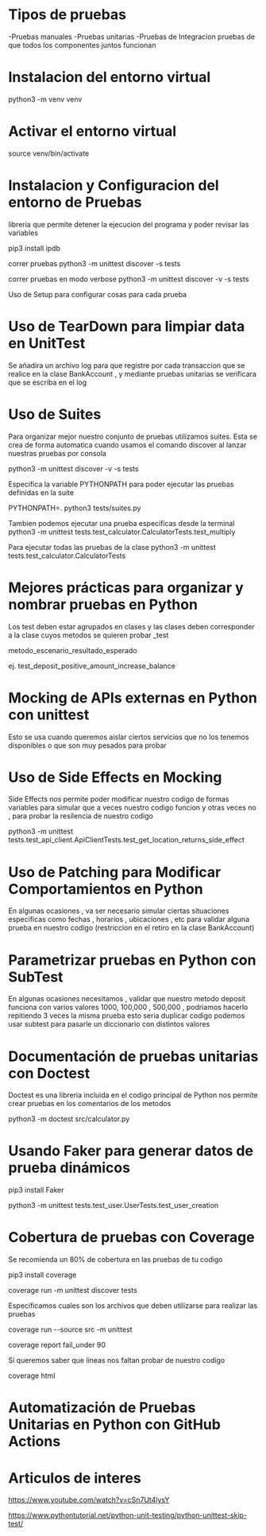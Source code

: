 
# Tipos de pruebas 

-Pruebas manuales
-Pruebas unitarias 
-Pruebas de Integracion
 pruebas de que todos los componentes juntos funcionan

# Instalacion del entorno virtual
python3 -m venv venv 

# Activar el entorno virtual
source venv/bin/activate 


# Instalacion y Configuracion del entorno de Pruebas

libreria que permite detener la ejecucion del programa
y poder revisar las variables 

pip3 install ipdb

correr pruebas 
python3 -m unittest discover -s tests

correr pruebas en modo verbose 
python3 -m unittest discover -v -s tests

Uso de Setup para configurar cosas para cada prueba

# Uso de TearDown para limpiar data en UnitTest

Se añadira un archivo log para que registre
por cada transaccion que se realice en la 
clase BankAccount , y mediante pruebas 
unitarias se verificara que se escriba en el log


# Uso de Suites

Para organizar mejor nuestro conjunto de pruebas
utilizamos suites. Esta se crea de forma automatica
cuando usamos el comando discover al lanzar 
nuestras pruebas por consola 

python3 -m unittest discover -v -s tests

Especifica la variable PYTHONPATH para poder ejecutar
las pruebas definidas en la suite

PYTHONPATH=. python3 tests/suites.py

Tambien podemos ejecutar una prueba especificas desde la terminal
python3 -m unittest tests.test_calculator.CalculatorTests.test_multiply

Para ejecutar todas las pruebas de la clase
python3 -m unittest tests.test_calculator.CalculatorTests

# Mejores prácticas para organizar y nombrar pruebas en Python

Los test deben estar agrupados en clases
y las clases deben corresponder a la clase
cuyos metodos se quieren probar _test

metodo_escenario_resultado_esperado

ej. test_deposit_positive_amount_increase_balance


# Mocking de APIs externas en Python con unittest

Esto se usa cuando queremos aislar ciertos
servicios que no los tenemos disponibles
o que son muy pesados para probar 

# Uso de Side Effects en Mocking 

Side Effects nos permite poder modificar 
nuestro codigo de formas variables 
para simular que a veces nuestro codigo
funcion y otras veces no , para probar 
la resilencia de nuestro codigo

python3 -m unittest tests.test_api_client.ApiClientTests.test_get_location_returns_side_effect

# Uso de Patching para Modificar Comportamientos en Python

En algunas ocasiones , va ser necesario 
simular ciertas situaciones especificas
como fechas , horarios , ubicaciones , etc 
para validar alguna prueba en nuestro codigo
(restriccion en el retiro en la clase BankAccount)

# Parametrizar pruebas en Python con SubTest

En algunas ocasiones necesitamos , validar 
que nuestro metodo deposit funciona con varios 
valores 1000, 100,000 , 500,000 , podriamos hacerlo
repitiendo 3 veces la misma prueba 
esto seria duplicar codigo
podemos usar subtest para pasarle un diccionario
con distintos valores 

# Documentación de pruebas unitarias con Doctest
Doctest es una libreria incluida en el codigo principal de Python 
nos permite crear pruebas en los comentarios de los metodos 


python3 -m doctest src/calculator.py

# Usando Faker para generar datos de prueba dinámicos

pip3 install Faker

python3 -m unittest tests.test_user.UserTests.test_user_creation

# Cobertura de pruebas con Coverage

Se recomienda un 80% de cobertura en las 
pruebas de tu codigo 

pip3 install coverage

coverage run -m unittest discover tests

Especificamos cuales son los archivos que deben 
utilizarse para realizar las pruebas 

coverage run --source src -m unittest

coverage report fail_under 90

Si queremos saber que lineas nos faltan probar de nuestro
codigo 

coverage html


# Automatización de Pruebas Unitarias en Python con GitHub Actions



# Articulos de interes

https://www.youtube.com/watch?v=cSn7Ut4lysY

https://www.pythontutorial.net/python-unit-testing/python-unittest-skip-test/


 
 
 
 
